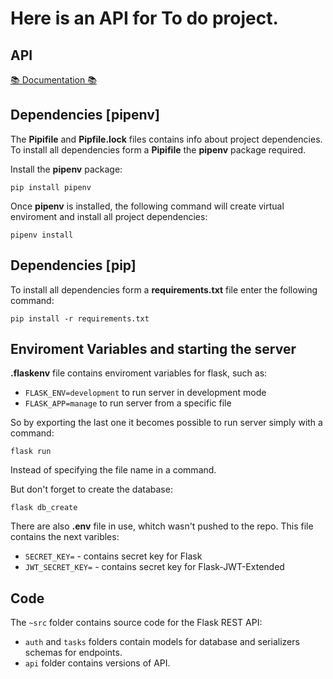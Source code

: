 <h1>Here is an API for To do project.</h1></p></p>


## API

[📚 Documentation 📚](https://documenter.getpostman.com/view/22115905/UzdzTk6e)


## Dependencies [pipenv]

The __Pipifile__ and __Pipfile.lock__ files contains info about project dependencies.
To install all dependencies form a __Pipifile__ the __pipenv__ package required.

Install the __pipenv__ package:
```
pip install pipenv
```

Once __pipenv__ is installed, 
the following command will create virtual enviroment and install all project dependencies:
```
pipenv install
```


## Dependencies [pip]

To install all dependencies form a __requirements.txt__ file enter the following command:
```
pip install -r requirements.txt
```


## Enviroment Variables and starting the server

__.flaskenv__ file contains enviroment variables for flask, such as:
* `FLASK_ENV=development` to run server in development mode 
* `FLASK_APP=manage` to run server from a specific file

So by exporting the last one it becomes possible to run server simply with a command:
```
flask run
```
Instead of specifying the file name in a command.

But don't forget to create the database:
```
flask db_create
```


There are also __.env__ file in use, whitch wasn't pushed to the repo.
This file contains the next varibles:
* `SECRET_KEY=` - contains secret key for Flask
* `JWT_SECRET_KEY=` - contains secret key for Flask-JWT-Extended


## Code

The `~src` folder contains source code for the Flask REST API:
* `auth` and `tasks` folders contain models for database and serializers schemas for endpoints.
* `api` folder contains versions of API.


